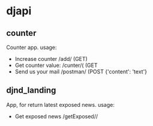 # djapi

## counter
Counter app.
usage: 
* Increase counter
 /add/<coutner> (GET)
* Get counter value:
 /cunter/(<coutner> (GET
* Send us your mail
 /postman/ (POST
 {'content': 'text'}
 
  

## djnd_landing
App, for return latest exposed news.
usage: 
* Get exposed news
 /getExposed/<category>/
